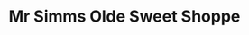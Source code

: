 ---
title: "Mr Simms Olde Sweet Shoppe"
url: /bury-st-edmunds/mr-simms-olde-sweet-shoppe/
shop: confectionery
---
